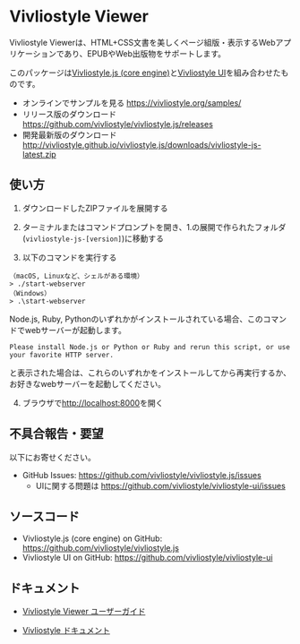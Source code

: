 # Vivliostyle Viewer

Vivliostyle Viewerは、HTML+CSS文書を美しくページ組版・表示するWebアプリケーションであり、EPUBやWeb出版物をサポートします。

このパッケージは[Vivliostyle.js (core engine)](https://github.com/vivliostyle/vivliostyle.js)と[Vivliostyle UI](https://github.com/vivliostyle/vivliostyle-ui)を組み合わせたものです。

- オンラインでサンプルを見る <https://vivliostyle.org/samples/>
- リリース版のダウンロード <https://github.com/vivliostyle/vivliostyle.js/releases>
- 開発最新版のダウンロード <http://vivliostyle.github.io/vivliostyle.js/downloads/vivliostyle-js-latest.zip>

## 使い方

1. ダウンロードしたZIPファイルを展開する

2. ターミナルまたはコマンドプロンプトを開き、1.の展開で作られたフォルダ(`vivliostyle-js-[version]`)に移動する

3. 以下のコマンドを実行する

  ```
  （macOS, Linuxなど、シェルがある環境）
  > ./start-webserver
  （Windows）
  > .\start-webserver
  ```

  Node.js, Ruby, Pythonのいずれかがインストールされている場合、このコマンドでwebサーバーが起動します。

  ```
  Please install Node.js or Python or Ruby and rerun this script, or use your favorite HTTP server.
  ```
  と表示された場合は、これらのいずれかをインストールしてから再実行するか、お好きなwebサーバーを起動してください。

4. ブラウザで<http://localhost:8000>を開く

## 不具合報告・要望

以下にお寄せください。

- GitHub Issues: <https://github.com/vivliostyle/vivliostyle.js/issues>
  - UIに関する問題は <https://github.com/vivliostyle/vivliostyle-ui/issues>

## ソースコード

- Vivliostyle.js (core engine) on GitHub: <https://github.com/vivliostyle/vivliostyle.js>
- Vivliostyle UI on GitHub: <https://github.com/vivliostyle/vivliostyle-ui>

## ドキュメント

- [Vivliostyle Viewer  ユーザーガイド](https://vivliostyle.github.io/vivliostyle.js/docs/ja/)

- [Vivliostyle ドキュメント](https://vivliostyle.org/ja/docs/)
